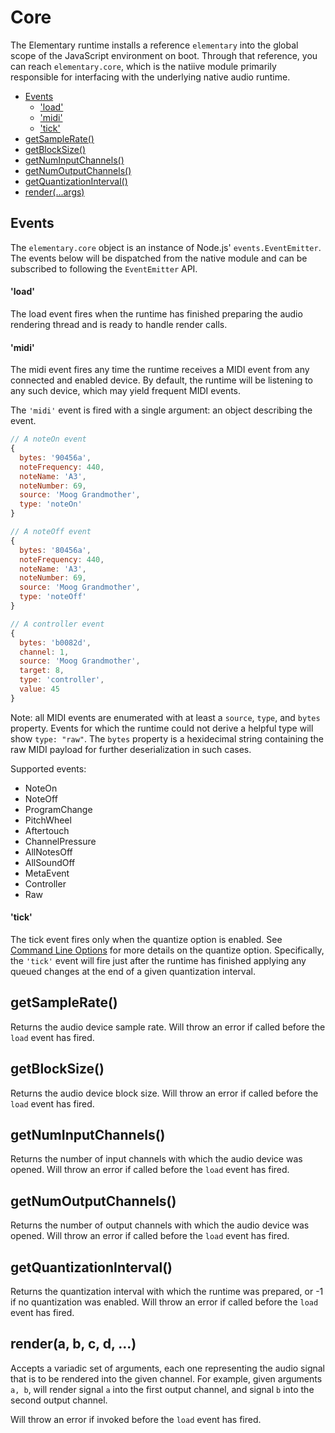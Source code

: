 # Core

The Elementary runtime installs a reference `elementary` into the global scope of the JavaScript
environment on boot. Through that reference, you can reach `elementary.core`, which is the natiive
module primarily responsible for interfacing with the underlying native audio runtime.

* [Events](#events)
    * ['load'](#load)
    * ['midi'](#midi)
    * ['tick'](#tick)
* [getSampleRate()](#getSampleRate)
* [getBlockSize()](#getBlockSize)
* [getNumInputChannels()](#getNumInputChannels)
* [getNumOutputChannels()](#getNumOutputChannels)
* [getQuantizationInterval()](#getQuantizationInterval)
* [render(...args)](#render)


## Events

The `elementary.core` object is an instance of Node.js' `events.EventEmitter`. The events
below will be dispatched from the native module and can be subscribed to following the `EventEmitter` API.

#### 'load'

The load event fires when the runtime has finished preparing the audio rendering thread and is ready
to handle render calls.

#### 'midi'

The midi event fires any time the runtime receives a MIDI event from any connected and enabled device. By default,
the runtime will be listening to any such device, which may yield frequent MIDI events.

The `'midi'` event is fired with a single argument: an object describing the event.

```js
// A noteOn event
{
  bytes: '90456a',
  noteFrequency: 440,
  noteName: 'A3',
  noteNumber: 69,
  source: 'Moog Grandmother',
  type: 'noteOn'
}

// A noteOff event
{
  bytes: '80456a',
  noteFrequency: 440,
  noteName: 'A3',
  noteNumber: 69,
  source: 'Moog Grandmother',
  type: 'noteOff'
}

// A controller event
{
  bytes: 'b0082d',
  channel: 1,
  source: 'Moog Grandmother',
  target: 8,
  type: 'controller',
  value: 45
}
```

Note: all MIDI events are enumerated with at least a `source`, `type`, and `bytes` property. Events for which
the runtime could not derive a helpful type will show `type: "raw"`. The `bytes` property is a hexidecimal string
containing the raw MIDI payload for further deserialization in such cases.

Supported events:
- NoteOn
- NoteOff
- ProgramChange
- PitchWheel
- Aftertouch
- ChannelPressure
- AllNotesOff
- AllSoundOff
- MetaEvent
- Controller
- Raw

#### 'tick'

The tick event fires only when the quantize option is enabled. See [Command Line Options](../guides/Command_Line.md) for
more details on the quantize option. Specifically, the `'tick'` event will fire just after the runtime has finished applying
any queued changes at the end of a given quantization interval.

## getSampleRate()

Returns the audio device sample rate. Will throw an error if called before the `load` event has fired.

## getBlockSize()

Returns the audio device block size. Will throw an error if called before the `load` event has fired.

## getNumInputChannels()

Returns the number of input channels with which the audio device was opened.
Will throw an error if called before the `load` event has fired.

## getNumOutputChannels()

Returns the number of output channels with which the audio device was opened.
Will throw an error if called before the `load` event has fired.

## getQuantizationInterval()

Returns the quantization interval with which the runtime was prepared, or -1 if
no quantization was enabled. Will throw an error if called before the `load` event has fired.

## render(a, b, c, d, ...)

Accepts a variadic set of arguments, each one representing the audio signal that is
to be rendered into the given channel. For example, given arguments `a, b`, will render signal `a`
into the first output channel, and signal `b` into the second output channel.

Will throw an error if invoked before the `load` event has fired.

